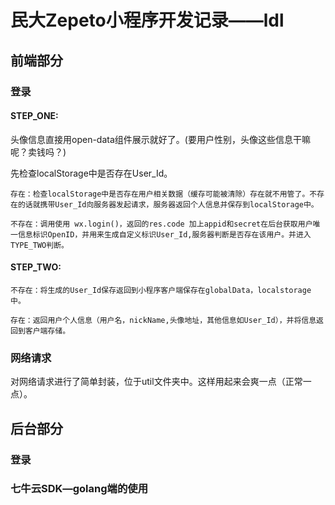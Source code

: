 # 民大Zepeto小程序开发记录——ldl

## 前端部分

### 登录

#### STEP_ONE:


头像信息直接用open-data组件展示就好了。(要用户性别，头像这些信息干嘛呢？卖钱吗？)

先检查localStorage中是否存在User_Id。

```
存在：检查localStorage中是否存在用户相关数据（缓存可能被清除）存在就不用管了。不存在的话就携带User_Id向服务器发起请求，服务器返回个人信息并保存到localStorage中。
```

```
不存在：调用使用 wx.login()，返回的res.code 加上appid和secret在后台获取用户唯一信息标识OpenID，并用来生成自定义标识User_Id,服务器判断是否存在该用户。并进入TYPE_TWO判断。
```

#### STEP_TWO:

```
不存在：将生成的User_Id保存返回到小程序客户端保存在globalData，localstorage中。
```

```
存在：返回用户个人信息（用户名，nickName,头像地址，其他信息如User_Id），并将信息返回到客户端存储。
```

### 网络请求

对网络请求进行了简单封装，位于util文件夹中。这样用起来会爽一点（正常一点）。


## 后台部分

### 登录

### 七牛云SDK—golang端的使用

